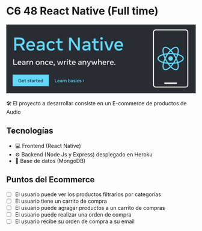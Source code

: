 # C6 48 React Native (Full time)

[![preview](./preview.png)](https://reactnative.dev/)

🛠 El proyecto a desarrollar consiste en un E-commerce de productos de Audio

## Tecnologías

- 💻 Frontend (React Native)
- ⚙ Backend (Node Js y Express) desplegado en Heroku
- 💾 Base de datos (MongoDB)

## Puntos del Ecommerce

- [ ] El usuario puede ver los productos filtrarlos por categorías
- [ ] El usuario tiene un carrito de compra
- [ ] El usuario puede agragar productos a un carrito de compras
- [ ] El usuario puede realizar una orden de compra
- [ ] El usuario recibe su orden de compra a su email
